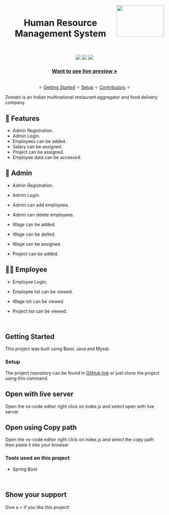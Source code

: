 <img src="https://i.gifer.com/origin/00/00b39bade24cd62da12ad886bfe11d78.gif" align="right" width="150px" height="100px"/>

<h1 align="center">Human Resource Management System</h1> 
<br />
<p align="center">
    <img src="https://img.shields.io/badge/MySQL-005C84?style=for-the-badge&logo=mysql&logoColor=white" />
    <img src="https://img.shields.io/badge/Spring-6DB33F?style=for-the-badge&logo=spring&logoColor=white" />
    <img src="https://img.shields.io/badge/java-%23ED8B00.svg?style=for-the-badge&logo=java&logoColor=white" />
    
</p>

<h3 align="center"><a href="[https://wonderful-malasada-e63214.netlify.app/]([https://luminous-cocada-0f0885.netlify.app/]([https://luminous-cocada-0f0885.netlify.app/](https://luminous-cocada-0f0885.netlify.app/)))"><strong>Want to see live preview »</strong></a></h3>

<p align="center"> 
    <br />&#10023;
    <a href="#Getting-Started">Getting Started</a> &#10023; <a href="#Setup">Setup</a> &#10023;    
    <a href="#Contributors">Contributors</a> &#10023;
  </p>
  Zomato is an Indian multinational restaurant aggregator and food delivery company.
<br />


## 🚀 Features
- Admin Registration.
- Admin Login.
- Employees can be added.
- Salary can be assigned.
- Project can be assigned.
- Employee data can be accessed.

## 🧠 Admin

-   Admin Registration.<br/>

-   Admin Login.<br/>

-   Admin can add employees.<br/>

-   Admin can delete employees.<br/>

-   Wage can be added.<br/>

-   Wage can be delted.<br/>

-   Wage can be assigned.<br/>

-   Project can be added.<br/>

## 🧑‍💼 Employee

-   Employee Login.<br/>

-   Employee list can be viewed.

-   Wage lsit can be viewed.

-   Project list can be viewed.

<br/>



## Getting Started

This project was built using Basic Java and Mysql.


### Setup


The project repository can be found in [GitHub link](https://github.com/deepak2303/swell-crime-5054) or just clone the project using this command. 


## Open with live server 
Open the vs-code editor right click on index.js and select open with live server 


## Open using Copy path 
Open the vs-code editor right click on index.js and select the copy path then paste it into your browser

### Tools used on this project

- Spring Boot


<br/>


## Show your support

Give a ⭐ if you like this project!
